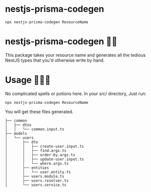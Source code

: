 # nestjs-prisma-codegen

```
npx nestjs-prisma-codegen ResourceName
```

# nestjs-prisma-codegen 🚀🦖

This package takes your resource name and generates all the tedious NestJS types that you'd otherwise write by hand.

# Usage 🧙‍♂️💼

No complicated spells or potions here. In your src/ directory, Just run:

```
npx nestjs-prisma-codegen ResourceName
```

You will get these files generated.

```
├── common
│   ├── dtos
│   │   └── common.input.ts
├── models
│   └── users
│       ├── dto
│       │   ├── create-user.input.ts
│       │   ├── find.args.ts
│       │   ├── order-by.args.ts
│       │   ├── update-user.input.ts
│       │   └── where.args.ts
│       ├── entities
│       │   └── user.entity.ts
│       ├── users.module.ts
│       ├── users.resolver.ts
│       └── users.service.ts
```
